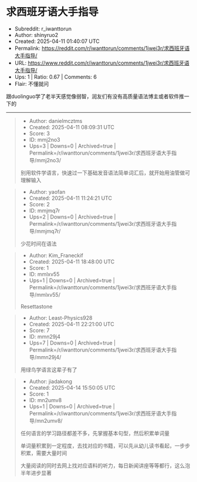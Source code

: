 # 求西班牙语大手指导

- Subreddit: r_iwanttorun
- Author: shinyruo2
- Created: 2025-04-11 01:40:07 UTC
- Permalink: https://reddit.com/r/iwanttorun/comments/1jwei3r/求西班牙语大手指导/
- URL: https://www.reddit.com/r/iwanttorun/comments/1jwei3r/求西班牙语大手指导/
- Ups: 1 | Ratio: 0.67 | Comments: 6
- Flair: 不懂就问


跟duolinguo学了老半天感觉像弱智，润友们有没有高质量语法博主或者软件推一下的


---

> - Author: danielmcztms
> - Created: 2025-04-11 08:09:31 UTC
> - Score: 3
> - ID: mmj2no3
> - Ups=3 | Downs=0 | Archived=true | Permalink=/r/iwanttorun/comments/1jwei3r/求西班牙语大手指导/mmj2no3/
>
> 别用软件学语言，快速过一下基础发音语法简单词汇后，就开始用油管做可理解输入

> - Author: yaofan
> - Created: 2025-04-11 11:24:21 UTC
> - Score: 2
> - ID: mmjmq7r
> - Ups=2 | Downs=0 | Archived=true | Permalink=/r/iwanttorun/comments/1jwei3r/求西班牙语大手指导/mmjmq7r/
>
> 少花时间在语法

> - Author: Kim_Franeckif
> - Created: 2025-04-11 18:48:00 UTC
> - Score: 1
> - ID: mmlxv55
> - Ups=1 | Downs=0 | Archived=true | Permalink=/r/iwanttorun/comments/1jwei3r/求西班牙语大手指导/mmlxv55/
>
> Resettastone

> - Author: Least-Physics928
> - Created: 2025-04-11 22:21:00 UTC
> - Score: 7
> - ID: mmn29j4
> - Ups=7 | Downs=0 | Archived=true | Permalink=/r/iwanttorun/comments/1jwei3r/求西班牙语大手指导/mmn29j4/
>
> 用绿鸟学语言这辈子有了

> - Author: jiadakong
> - Created: 2025-04-14 15:50:05 UTC
> - Score: 1
> - ID: mn2umv8
> - Ups=1 | Downs=0 | Archived=true | Permalink=/r/iwanttorun/comments/1jwei3r/求西班牙语大手指导/mn2umv8/
>
> 任何语言的学习路径都差不多，先掌握基本句型，然后积累单词量
> 
> 单词量积累到一定程度，去找对应的书籍，可以先从幼儿读书看起，一步步积累，需要大量时间
> 
> 大量阅读的同时去网上找对应语料的听力，每日新闻讲座等等都行，这么泡半年进步显著
